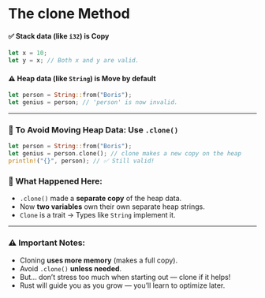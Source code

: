 # The clone Method



#### ✅ Stack data (like `i32`) is **Copy**
```rust
let x = 10;
let y = x; // Both x and y are valid.
```

#### ⚠️ Heap data (like `String`) is **Move by default**
```rust
let person = String::from("Boris");
let genius = person; // 'person' is now invalid.
```

---

### 🧪 To Avoid Moving Heap Data: Use `.clone()`
```rust
let person = String::from("Boris");
let genius = person.clone(); // clone makes a new copy on the heap
println!("{}", person); // ✅ Still valid!
```

### 📌 What Happened Here:
- `.clone()` made a **separate copy** of the heap data.
- Now **two variables** own their own separate heap strings.
- `Clone` is a trait → Types like `String` implement it.

---

### ⚠️ Important Notes:
- Cloning **uses more memory** (makes a full copy).
- Avoid `.clone()` **unless needed**.
- But... don’t stress too much when starting out — clone if it helps!
- Rust will guide you as you grow — you’ll learn to optimize later.
